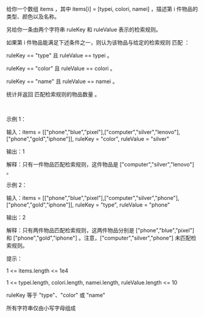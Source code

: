 给你一个数组 items ，其中 items[i] = [typei, colori, namei] ，描述第 i 件物品的类型、颜色以及名称。

另给你一条由两个字符串 ruleKey 和 ruleValue 表示的检索规则。

如果第 i 件物品能满足下述条件之一，则认为该物品与给定的检索规则 匹配 ：

ruleKey == "type" 且 ruleValue == typei 。

ruleKey == "color" 且 ruleValue == colori 。

ruleKey == "name" 且 ruleValue == namei 。

统计并返回 匹配检索规则的物品数量 。

 

示例 1：

输入：items = [["phone","blue","pixel"],["computer","silver","lenovo"],["phone","gold","iphone"]], ruleKey = "color", ruleValue = "silver"

输出：1

解释：只有一件物品匹配检索规则，这件物品是 ["computer","silver","lenovo"] 。

示例 2：

输入：items = [["phone","blue","pixel"],["computer","silver","phone"],["phone","gold","iphone"]], ruleKey = "type", ruleValue = "phone"

输出：2

解释：只有两件物品匹配检索规则，这两件物品分别是 ["phone","blue","pixel"] 和 ["phone","gold","iphone"] 。注意，["computer","silver","phone"] 未匹配检索规则。
 

提示：

1 <= items.length <= 1e4

1 <= typei.length, colori.length, namei.length, ruleValue.length <= 10

ruleKey 等于 "type"、"color" 或 "name"

所有字符串仅由小写字母组成

